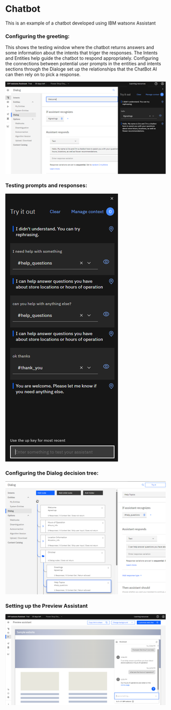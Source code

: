 # Chatbot

This is an example of a chatbot developed using IBM watsonx Assistant

### Configuring the greeting:
This shows the testing window where the chatbot returns answers and some information about the intents that triger the responses. The Intents and Entities help guide the chatbot to respond appropriately. Configuring the connections between potential user prompts in the entities and intents sections through the Dialoge set up the relationships that the ChatBot AI can then rely on to pick a response.


![First_Prompt](https://github.com/agomoll/Chatbot/blob/main/Resources/chatbot_greeting.PNG)



### Testing prompts and responses:

![First_Prompt](https://github.com/agomoll/Chatbot/blob/main/Resources/chatbot_practice.PNG)



### Configuring the Dialog decision tree:

![First_Prompt](https://github.com/agomoll/Chatbot/blob/main/Resources/dialog.PNG)


### Setting up the Preview Assistant

![pre_assist](https://github.com/agomoll/Chatbot/blob/main/Resources/ibm_preview_assistant.PNG)
